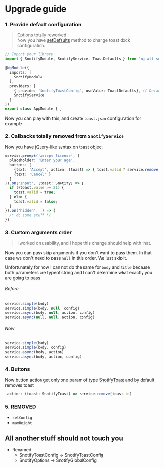 # Upgrade guide

### 1. Provide default configuration

> Options totally reworked.  
  Now you have [setDefaults](../api/options.md#setting-default-configuration) method to change toast dock configuration.

```typescript
// Import your library
import { SnotifyModule, SnotifyService, ToastDefaults } from 'ng-alt-snotify';

@NgModule({
  imports: [
    SnotifyModule
  ],
  providers: [
    { provide: 'SnotifyToastConfig', useValue: ToastDefaults}, // Default configuration
    SnotifyService
  ]
})
export class AppModule { }
```

Now you can play with this, and create `toast.json` configuration for example


### 2. Callbacks totally removed from `SnotifyService`

Now you have jQuery-like syntax on toast object

```typescript
service.prompt('Accept license', {
  placeholder: 'Enter your age',
  buttons: [
    {text: 'Accept', action: (toast) => { toast.valid ? service.remove(toast.id) : false }, bold: true},
    {text: 'Cancel' }
  ]
}).on('input', (toast: Snotify) => {
  if (+toast.value >= 21) {
    toast.valid = true;
  } else {
    toast.valid = false;
  }
}).on('hidden', () => {
  /* do some stuff */
})
```

### 3. Custom arguments order

> I worked on usability, and i hope this change should help with that.

Now you can pass skip arguments if you don't want to pass them.
In that case we don't need to pass `null` in title order. We just skip it.

Unfortunately for now I can not do the same for `body` and `title` because both parameters are typeof string and I can't determine what exactly you are going to pass

###### Before
```typescript
service.simple(body)
service.simple(body, null, config)
service.async(body, null, action, config)
service.async(null, null, action, config)
```

###### Now

```typescript
service.simple(body)
service.simple(body, config)
service.async(body, action)
service.async(body, action, config)
```

### 4. Buttons

Now button action get only one param of type [SnotifyToast](../api/model.md#snotifytoast) and by default removes toast

```typescript
 action: (toast: SnotifyToast) => service.remove(toast.id)
```


### 5. REMOVED
 - `setConfig`
 - `maxHeight`
 
 
## All another stuff should not touch you
- Renamed
  - SnotifyToastConfig -> SnotifyToastConfig
  - SnotifyOptions -> SnotifyGlobalConfig

